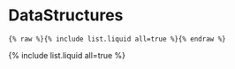 # DataStructures

```
{% raw %}{% include list.liquid all=true %}{% endraw %}
```

{% include list.liquid all=true %}
